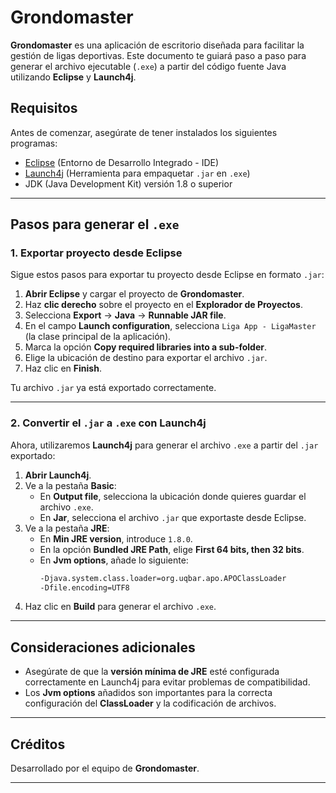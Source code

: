 # Grondomaster

**Grondomaster** es una aplicación de escritorio diseñada para facilitar la gestión de ligas deportivas. Este documento te guiará paso a paso para generar el archivo ejecutable (`.exe`) a partir del código fuente Java utilizando **Eclipse** y **Launch4j**.

## Requisitos

Antes de comenzar, asegúrate de tener instalados los siguientes programas:

- [Eclipse](https://www.eclipse.org/downloads/) (Entorno de Desarrollo Integrado - IDE)
- [Launch4j](http://launch4j.sourceforge.net/) (Herramienta para empaquetar `.jar` en `.exe`)
- JDK (Java Development Kit) versión 1.8 o superior

---

## Pasos para generar el `.exe`

### 1. Exportar proyecto desde Eclipse

Sigue estos pasos para exportar tu proyecto desde Eclipse en formato `.jar`:

1. **Abrir Eclipse** y cargar el proyecto de **Grondomaster**.
2. Haz **clic derecho** sobre el proyecto en el **Explorador de Proyectos**.
3. Selecciona **Export** → **Java** → **Runnable JAR file**.
4. En el campo **Launch configuration**, selecciona `Liga App - LigaMaster` (la clase principal de la aplicación).
5. Marca la opción **Copy required libraries into a sub-folder**.
6. Elige la ubicación de destino para exportar el archivo `.jar`.
7. Haz clic en **Finish**.

Tu archivo `.jar` ya está exportado correctamente.

---

### 2. Convertir el `.jar` a `.exe` con Launch4j

Ahora, utilizaremos **Launch4j** para generar el archivo `.exe` a partir del `.jar` exportado:

1. **Abrir Launch4j**.
2. Ve a la pestaña **Basic**:
   - En **Output file**, selecciona la ubicación donde quieres guardar el archivo `.exe`.
   - En **Jar**, selecciona el archivo `.jar` que exportaste desde Eclipse.
3. Ve a la pestaña **JRE**:
   - En **Min JRE version**, introduce `1.8.0`.
   - En la opción **Bundled JRE Path**, elige **First 64 bits, then 32 bits**.
   - En **Jvm options**, añade lo siguiente:
     ```bash
     -Djava.system.class.loader=org.uqbar.apo.APOClassLoader
     -Dfile.encoding=UTF8
     ```
4. Haz clic en **Build** para generar el archivo `.exe`.

---

## Consideraciones adicionales

- Asegúrate de que la **versión mínima de JRE** esté configurada correctamente en Launch4j para evitar problemas de compatibilidad.
- Los **Jvm options** añadidos son importantes para la correcta configuración del **ClassLoader** y la codificación de archivos.

---

## Créditos

Desarrollado por el equipo de **Grondomaster**.

---


